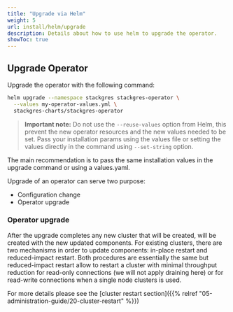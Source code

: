 ```yaml
---
title: "Upgrade via Helm"
weight: 5
url: install/helm/upgrade
description: Details about how to use helm to upgrade the operator.
showToc: true
---
```


## Upgrade Operator

Upgrade the operator with the following command:

```bash
helm upgrade --namespace stackgres stackgres-operator \
  --values my-operator-values.yml \
  stackgres-charts/stackgres-operator
```

>**Important note:** Do not use the `--reuse-values` option from Helm, this prevent the new operator resources and the new values needed to be set. Pass your installation params using the values file or setting the values directly in the command using `--set-string` option.

The main recommendation is to pass the same installation values in the upgrade command or using a values.yaml.

Upgrade of an operator can serve two purpose:

* Configuration change
* Operator upgrade

### Operator upgrade

After the upgrade completes any new cluster that will be created, will be created with the new
 updated components.
For existing clusters, there are two mechanisms in order to update components: in-place restart
 and reduced-impact restart. Both procedures are essentially the same but reduced-impact restart
 allow to restart a cluster with minimal throughput reduction for read-only connections (we will
 not apply draining here) or for read-write connections when a single node clusters is used.

For more details please see the [cluster restart section]({{% relref "05-administration-guide/20-cluster-restart" %}})